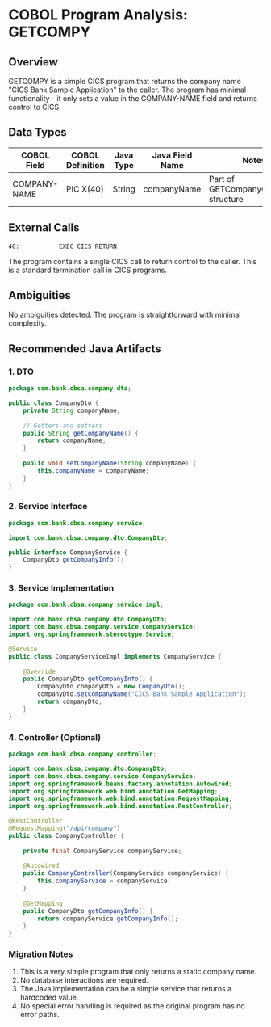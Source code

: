# COBOL Program Analysis: GETCOMPY

## Overview
GETCOMPY is a simple CICS program that returns the company name "CICS Bank Sample Application" to the caller. The program has minimal functionality - it only sets a value in the COMPANY-NAME field and returns control to CICS.

## Data Types

| COBOL Field | COBOL Definition | Java Type | Java Field Name | Notes |
|-------------|------------------|-----------|----------------|-------|
| COMPANY-NAME | PIC X(40) | String | companyName | Part of GETCompanyOperation structure |

## External Calls
```
40:           EXEC CICS RETURN
```

The program contains a single CICS call to return control to the caller. This is a standard termination call in CICS programs.

## Ambiguities
No ambiguities detected. The program is straightforward with minimal complexity.

## Recommended Java Artifacts

### 1. DTO
```java
package com.bank.cbsa.company.dto;

public class CompanyDto {
    private String companyName;
    
    // Getters and setters
    public String getCompanyName() {
        return companyName;
    }
    
    public void setCompanyName(String companyName) {
        this.companyName = companyName;
    }
}
```

### 2. Service Interface
```java
package com.bank.cbsa.company.service;

import com.bank.cbsa.company.dto.CompanyDto;

public interface CompanyService {
    CompanyDto getCompanyInfo();
}
```

### 3. Service Implementation
```java
package com.bank.cbsa.company.service.impl;

import com.bank.cbsa.company.dto.CompanyDto;
import com.bank.cbsa.company.service.CompanyService;
import org.springframework.stereotype.Service;

@Service
public class CompanyServiceImpl implements CompanyService {
    
    @Override
    public CompanyDto getCompanyInfo() {
        CompanyDto companyDto = new CompanyDto();
        companyDto.setCompanyName("CICS Bank Sample Application");
        return companyDto;
    }
}
```

### 4. Controller (Optional)
```java
package com.bank.cbsa.company.controller;

import com.bank.cbsa.company.dto.CompanyDto;
import com.bank.cbsa.company.service.CompanyService;
import org.springframework.beans.factory.annotation.Autowired;
import org.springframework.web.bind.annotation.GetMapping;
import org.springframework.web.bind.annotation.RequestMapping;
import org.springframework.web.bind.annotation.RestController;

@RestController
@RequestMapping("/api/company")
public class CompanyController {
    
    private final CompanyService companyService;
    
    @Autowired
    public CompanyController(CompanyService companyService) {
        this.companyService = companyService;
    }
    
    @GetMapping
    public CompanyDto getCompanyInfo() {
        return companyService.getCompanyInfo();
    }
}
```

### Migration Notes
1. This is a very simple program that only returns a static company name.
2. No database interactions are required.
3. The Java implementation can be a simple service that returns a hardcoded value.
4. No special error handling is required as the original program has no error paths.
